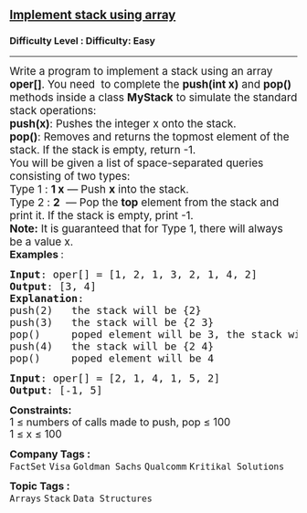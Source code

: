 <h2><a href="https://www.geeksforgeeks.org/problems/implement-stack-using-array/1">Implement stack using array</a></h2><h3>Difficulty Level : Difficulty: Easy</h3><hr><div class="problems_problem_content__Xm_eO"><p data-pm-slice="0 0 []"><span style="font-size: 14pt;">Write a program to implement a stack using an array <strong>oper[]</strong>. You need&nbsp; to complete the <strong>push(int x)</strong> and <strong>pop()</strong> methods inside a class <strong>MyStack</strong> to simulate the standard stack operations:<br></span><span style="font-size: 14pt;"><strong>push(x)</strong>: Pushes the integer x onto the stack.<br></span><span style="font-size: 14pt;"><strong>pop()</strong>: Removes and returns the topmost element of the stack. If the stack is empty, return -1.<br></span><span style="font-size: 14pt;">You will be given a list of space-separated queries consisting of two types:<br></span><span style="font-size: 14pt;">Type 1 : <strong>1 x</strong> — Push <strong>x</strong> into the stack.<br></span><span style="font-size: 14pt;">Type 2 : <strong>2</strong>&nbsp; — Pop the <strong>top</strong> element from the stack and print it. If the stack is empty, print -1.<br><strong>Note:</strong> It is guaranteed that for Type 1, there will always be a value x.</span><br><strong style="font-size: 18px;">Examples </strong><span style="font-size: 18px;">:</span></p>
<pre><span style="font-size: 18px;"><strong>Input</strong>: oper[] = [1, 2, 1, 3, 2, 1, 4, 2] 
<strong>Output</strong>: [3, 4]
<strong>Explanation</strong>: 
push(2)   the stack will be {2}
push(3)   the stack will be {2 3}
pop()     poped element will be 3, the stack will be {2}
push(4)   the stack will be {2 4}
pop()     poped element will be 4</span></pre>
<pre><span style="font-size: 18px;"><strong>Input</strong>: oper[] = [2, 1, 4, 1, 5, 2]
<strong>Output</strong>: [-1, 5]</span>
</pre>
<p><span style="font-size: 18px;"><strong>Constraints:</strong><br>1 ≤ numbers of calls made to push, pop ≤ 100<br>1 ≤ x ≤ 100</span></p></div><p><span style=font-size:18px><strong>Company Tags : </strong><br><code>FactSet</code>&nbsp;<code>Visa</code>&nbsp;<code>Goldman Sachs</code>&nbsp;<code>Qualcomm</code>&nbsp;<code>Kritikal Solutions</code>&nbsp;<br><p><span style=font-size:18px><strong>Topic Tags : </strong><br><code>Arrays</code>&nbsp;<code>Stack</code>&nbsp;<code>Data Structures</code>&nbsp;
